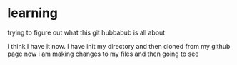 # learning
trying to figure out what this git hubbabub is all about

I think I have it now.  I have init my directory and then cloned from my github page
now i am making changes to my files and then going to see

